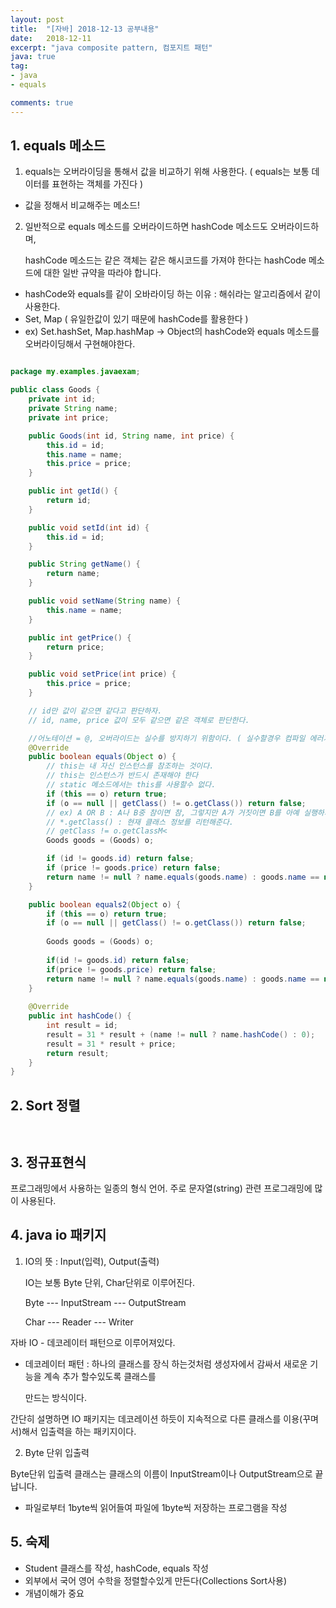 ```yaml
---
layout: post
title:  "[자바] 2018-12-13 공부내용"
date:   2018-12-11
excerpt: "java composite pattern, 컴포지트 패턴"
java: true
tag:
- java
- equals

comments: true
---
```


## 1. equals 메소드

1) equals는 오버라이딩을 통해서 값을 비교하기 위해 사용한다. ( equals는 보통 데이터를 표현하는 객체를 가진다 )

* 값을 정해서 비교해주는 메소드!

2) 일반적으로 equals 메소드를 오버라이드하면 hashCode 메소드도 오버라이드하며, 
   
   hashCode 메소드는 같은 객체는 같은 해시코드를 가져야 한다는 hashCode 메소드에 대한 일반 규약을 따라야 합니다.

* hashCode와 equals를 같이 오바라이딩 하는 이유 : 해쉬라는 알고리즘에서 같이 사용한다.
* Set, Map ( 유일한값이 있기 때문에 hashCode를 활용한다 ) 
* ex) Set.hashSet, Map.hashMap -> Object의 hashCode와 equals 메소드를 오버라이딩해서 구현해야한다.

```java

package my.examples.javaexam;

public class Goods {
    private int id;
    private String name;
    private int price;

    public Goods(int id, String name, int price) {
        this.id = id;
        this.name = name;
        this.price = price;
    }

    public int getId() {
        return id;
    }

    public void setId(int id) {
        this.id = id;
    }

    public String getName() {
        return name;
    }

    public void setName(String name) {
        this.name = name;
    }

    public int getPrice() {
        return price;
    }

    public void setPrice(int price) {
        this.price = price;
    }

    // id만 값이 같으면 같다고 판단하자.
    // id, name, price 값이 모두 같으면 같은 객체로 판단한다.

    //어노테이션 = @, 오버라이드는 실수를 방지하기 위함이다. ( 실수할경우 컴파일 에러가남. )
    @Override
    public boolean equals(Object o) {
        // this는 내 자신 인스턴스를 참조하는 것이다.
        // this는 인스턴스가 반드시 존재해야 한다
        // static 메소드에서는 this를 사용할수 없다.
        if (this == o) return true;
        if (o == null || getClass() != o.getClass()) return false;
        // ex) A OR B : A나 B중 참이면 참, 그렇지만 A가 거짓이면 B를 아예 실행하지 않는다.
        // *.getClass() : 현재 클래스 정보를 리턴해준다.
        // getClass != o.getClassM<
        Goods goods = (Goods) o;

        if (id != goods.id) return false;
        if (price != goods.price) return false;
        return name != null ? name.equals(goods.name) : goods.name == null;
    }

    public boolean equals2(Object o) {
        if (this == o) return true;
        if (o == null || getClass() != o.getClass()) return false;
        
        Goods goods = (Goods) o;
        
        if(id != goods.id) return false;
        if(price != goods.price) return false;
        return name != null ? name.equals(goods.name) : goods.name == null;
    }
    
    @Override
    public int hashCode() {
        int result = id;
        result = 31 * result + (name != null ? name.hashCode() : 0);
        result = 31 * result + price;
        return result;
    }
}

```

## 2. Sort 정렬

```java



```


## 3. 정규표현식

프로그래밍에서 사용하는 일종의 형식 언어. 주로 문자열(string) 관련 프로그래밍에 많이 사용된다.

## 4. java io 패키지

1) IO의 뜻 : Input(입력), Output(출력)

   IO는 보통 Byte 단위, Char단위로 이루어진다.

   Byte --- InputStream 
        --- OutputStream 

   Char --- Reader 
        --- Writer     

자바 IO - 데코레이터 패턴으로 이루어져있다.

* 데코레이터 패턴 : 하나의 클래스를 장식 하는것처럼 생성자에서 감싸서 새로운 기능을 계속 추가 할수있도록 클래스를 

  만드는 방식이다.

간단히 설명하면 IO 패키지는 데코레이션 하듯이 지속적으로 다른 클래스를 이용(꾸며서)해서 입출력을 하는 패키지이다.

2) Byte 단위 입출력

Byte단위 입출력 클래스는 클래스의 이름이 InputStream이나 OutputStream으로 끝납니다.

* 파일로부터 1byte씩 읽어들여 파일에 1byte씩 저장하는 프로그램을 작성
  

## 5. 숙제

* Student 클래스를 작성, hashCode, equals 작성
* 외부에서 국어 영어 수학을 정렬할수있게 만든다(Collections Sort사용)
* 개념이해가 중요